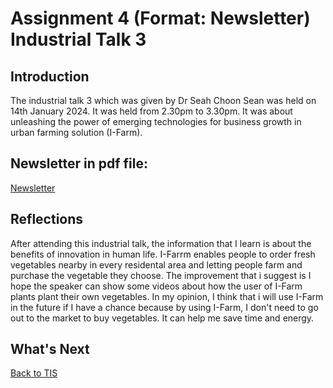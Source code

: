 # Assignment 4 (Format: Newsletter) Industrial Talk 3

<h2>Introduction</h2>
<p>The industrial talk 3 which was given by Dr Seah Choon Sean was held on 14th January 2024. It was held from 2.30pm to 3.30pm. It was about unleashing the power of emerging technologies for business growth in urban farming solution (I-Farm).</p>

<h2>Newsletter in pdf file: </h2>
<a href="https://github.com/chuahhw/assignment4/files/14053672/Section.5.Group.4.Assignment.4.pdf">Newsletter</a>

<h2>Reflections</h2>
<p>After attending this industrial talk, the information that I learn is about the benefits of innovation in human life. I-Farrm enables people to order fresh vegetables nearby in every residental area and letting people farm and purchase the vegetable they choose. The improvement that i suggest is I hope the speaker can show some videos about how the user of I-Farm plants plant their own vegetables. In my opinion, I think that i will use I-Farm in the future if I have a chance because by using I-Farm, I don't need to go out to the market to buy vegetables. It can help me save time and energy. </p>

<h2>What's Next</h2>

<a href="https://github.com/chuahhw/tis">Back to TIS</a>
